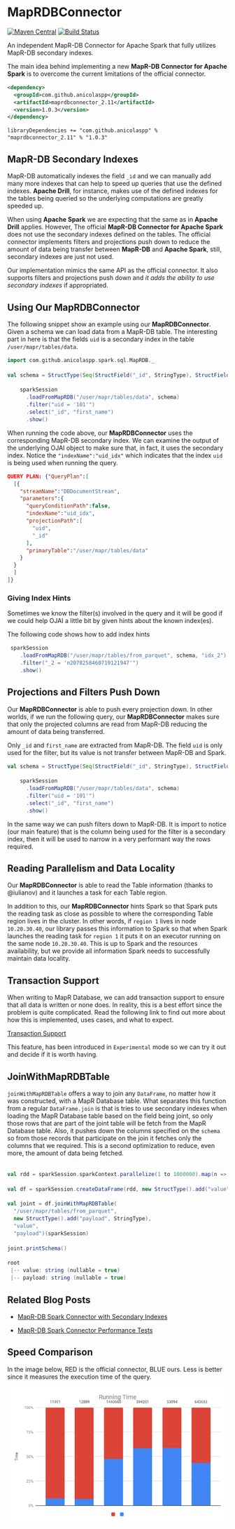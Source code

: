 # MapRDBConnector
[![Maven Central](https://maven-badges.herokuapp.com/maven-central/com.github.anicolaspp/maprdbconnector_2.11/badge.svg)](https://maven-badges.herokuapp.com/maven-central/com.github.anicolaspp/maprdbconnector_2.11) [![Build Status](https://travis-ci.org/anicolaspp/MapRDBConnector.svg?branch=master)](https://travis-ci.org/anicolaspp/MapRDBConnector)

An independent MapR-DB Connector for Apache Spark that fully utilizes MapR-DB secondary indexes.

The main idea behind implementing a new **MapR-DB Connector for Apache Spark** is to overcome the current limitations of the official connector. 

```xml
<dependency>
  <groupId>com.github.anicolaspp</groupId>
  <artifactId>maprdbconnector_2.11</artifactId>
  <version>1.0.3</version>
</dependency>
```

```
libraryDependencies += "com.github.anicolaspp" % "maprdbconnector_2.11" % "1.0.3"
```

## MapR-DB Secondary Indexes

MapR-DB automatically indexes the field `_id` and we can manually add many more indexes that can help to speed up queries that use the defined indexes. **Apache Drill**, for instance, makes use of the defined indexes for the tables being queried so the underlying computations are greatly speeded up. 

When using **Apache Spark** we are expecting that the same as in **Apache Drill** applies. However, The official **MapR-DB Connector for Apache Spark** does not use the secondary indexes defined on the tables. The official connector implements filters and projections push down to reduce the amount of data being transfer between **MapR-DB** and **Apache Spark**, still, secondary indexes are just not used. 

Our implementation mimics the same API as the official connector. It also supports filters and projections push down and *it adds the ability to use secondary indexes* if appropriated.

## Using Our MapRDBConnector

The following snippet show an example using our **MapRDBConnector**. Given a schema we can load data from a MapR-DB table. The interesting part in here is that the fields `uid` is a secondary index in the table `/user/mapr/tables/data`. 

```scala 
import com.github.anicolaspp.spark.sql.MapRDB._

val schema = StructType(Seq(StructField("_id", StringType), StructField("first_name", StringType), StructField("uid", StringType)))

    sparkSession
      .loadFromMapRDB("/user/mapr/tables/data", schema)
      .filter("uid = '101'")
      .select("_id", "first_name")
      .show()
```      

When running the code above, our **MapRDBConnector** uses the corresponding MapR-DB secondary index. We can examine the output of the underlying OJAI object to make sure that, in fact, it uses the secondary index. Notice the `"indexName":"uid_idx"` which indicates that the index `uid` is being used when running the query. 


```json
QUERY PLAN: {"QueryPlan":[
  [{
    "streamName":"DBDocumentStream",
    "parameters":{
      "queryConditionPath":false,
      "indexName":"uid_idx",
      "projectionPath":[
        "uid",
        "_id"
      ],
      "primaryTable":"/user/mapr/tables/data"
    }
  }
  ]
]}
```

### Giving Index Hints

Sometimes we know the filter(s) involved in the query and it will be good if we could help OJAI a little bit by given hints about the known index(es). 

The following code shows how to add index hints

```scala
 sparkSession
    .loadFromMapRDB("/user/mapr/tables/from_parquet", schema, "idx_2")
    .filter("_2 = 'n2078258460719121947'")
    .show()
```

## Projections and Filters Push Down

Our **MapRDBConnector** is able to push every projection down. In other worlds, if we run the following query, our **MapRDBConnector** makes sure that only the projected columns are read from MapR-DB reducing the amount of data being transferred. 

Only `_id` and `first_name` are extracted from MapR-DB. The field `uid` is only used for the filter, but its value is not transfer between MapR-DB and Spark.

```scala
val schema = StructType(Seq(StructField("_id", StringType), StructField("first_name", StringType), StructField("uid", StringType)))

    sparkSession
      .loadFromMapRDB("/user/mapr/tables/data", schema)
      .filter("uid = '101'")
      .select("_id", "first_name")
      .show()
```

In the same way we can push filters down to MapR-DB. It is import to notice (our main feature) that is the column being used for the filter is a secondary index, then it will be used to narrow in a very performant way the rows required. 

## Reading Parallelism and Data Locality

Our **MapRDBConnector** is able to read the Table information (thanks to @iulianov) and it launches a task for each Table region.

In addition to this, our **MapRDBConnector** hints Spark so that Spark puts the reading task as close as possible to where the corresponding Table region lives in the cluster. In other words, if `region 1` lives in node `10.20.30.40`, our library passes this information to Spark so that when Spark launches the reading task for `region 1` it puts it on an executor running on the same node `10.20.30.40`. This is up to Spark and the resources availability, but we provide all information Spark needs to successfully maintain data locality. 

## Transaction Support

When writing to MapR Database, we can add transaction support to ensure that all data is written or none does. In reality, this is a best effort since the problem is quite complicated. Read the following link to find out more about how this is implemented, uses cases, and what to expect. 

[Transaction Support](https://github.com/anicolaspp/MapRDBConnector/blob/master/Adding%20Transaction%20Support%20to%20MapR-DB.md)

This feature, has been introduced in `Experimental` mode so we can try it out and decide if it is worth having. 


## JoinWithMapRDBTable

`joinWithMapRDBTable` offers a way to join any `DataFrame`, no matter how it was constructed, with a MapR Database table. What separates this function from a regular `DataFrame.join` is that is tries to use secondary indexes when loading the MapR Database table based on the field being joint, so only those rows that are part of the joint table will be fetch from the MapR Database table. Also, it pushes down the columns specified on the `schema` so from those records that participate on the join it fetches only the columns that we required. This is a second optimization to reduce, even more, the amount of data being fetched.

```scala

val rdd = sparkSession.sparkContext.parallelize(1 to 1000000).map(n => Row(n.toString))

val df = sparkSession.createDataFrame(rdd, new StructType().add("value", StringType))

val joint = df.joinWithMapRDBTable(
  "/user/mapr/tables/from_parquet", 
  new StructType().add("payload", StringType), 
  "value", 
  "payload")(sparkSession)
  
joint.printSchema()

root
 |-- value: string (nullable = true)
 |-- payload: string (nullable = true)
```

## Related Blog Posts

- [MapR-DB Spark Connector with Secondary Indexes](https://hackernoon.com/mapr-db-spark-connector-with-secondary-indexes-df41909f28ea)

- [MapR-DB Spark Connector Performance Tests](https://medium.com/@anicolaspp/mapr-db-spark-connector-performance-tests-2ec6e788e867)

## Speed Comparison

In the image below, RED is the official connector, BLUE ours. Less is better since it measures the execution time of the query. 

![](https://github.com/anicolaspp/MapRDBConnector/blob/master/Running%20Time.png)
